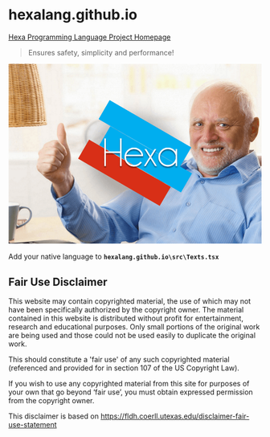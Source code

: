 # hexalang.github.io

[Hexa Programming Language Project Homepage](https://hexalang.github.io/)

> Ensures safety, simplicity and performance!

![Hello](hello.png?raw=true)

Add your native language to **`hexalang.github.io\src\Texts.tsx`**

## Fair Use Disclaimer

This website may contain copyrighted material, the use of which may not have been specifically authorized by the copyright owner.
The material contained in this website is distributed without profit for entertainment, research and educational purposes.
Only small portions of the original work are being used and those could not be used easily to duplicate the original work.

This should constitute a 'fair use' of any such copyrighted material (referenced and provided for in section 107 of the US Copyright Law).

If you wish to use any copyrighted material from this site for purposes of your own that go beyond ‘fair use’, you must obtain expressed permission from the copyright owner.

This disclaimer is based on https://fldh.coerll.utexas.edu/disclaimer-fair-use-statement
